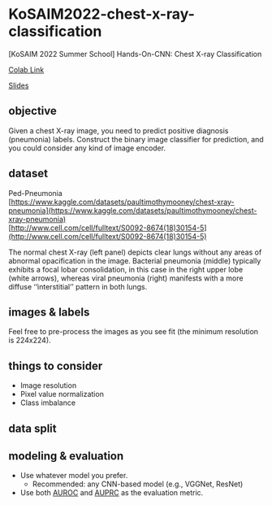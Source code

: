 # KoSAIM2022-chest-x-ray-classification
[KoSAIM 2022 Summer School] Hands-On-CNN: Chest X-ray Classification

[Colab Link](https://colab.research.google.com/drive/1KjMR0sGlR5S0yAYNgF4g8G5J-IWBC2aW?usp=sharing)

[Slides](https://docs.google.com/presentation/d/1j2YHD0k7uJAgznQqJAxSvTqPmnoAZNGjMs5hF2gTKlg/edit?usp=sharing)

## objective
Given a chest X-ray image, you need to predict positive diagnosis (pneumonia) labels. Construct the binary image classifier for prediction, and you could consider any kind of image encoder.

## dataset
Ped-Pneumonia  
[https://www.kaggle.com/datasets/paultimothymooney/chest-xray-pneumonia](https://www.kaggle.com/datasets/paultimothymooney/chest-xray-pneumonia)  
[http://www.cell.com/cell/fulltext/S0092-8674(18)30154-5](http://www.cell.com/cell/fulltext/S0092-8674(18)30154-5)

The normal chest X-ray (left panel) depicts clear lungs without any areas of abnormal opacification in the image. Bacterial pneumonia (middle) typically exhibits a focal lobar consolidation, in this case in the right upper lobe (white arrows), whereas viral pneumonia (right) manifests with a more diffuse ‘‘interstitial’’ pattern in both lungs.

## images & labels
Feel free to pre-process the images as you see fit (the minimum resolution is 224x224).

## things to consider
- Image resolution
- Pixel value normalization
- Class imbalance

## data split


## modeling & evaluation
- Use whatever model you prefer.
    - Recommended: any CNN-based model (e.g., VGGNet, ResNet)
- Use both [AUROC](https://scikit-learn.org/stable/modules/generated/sklearn.metrics.roc_auc_score.html) and [AUPRC](https://scikit-learn.org/stable/modules/generated/sklearn.metrics.average_precision_score.html) as the evaluation metric.
